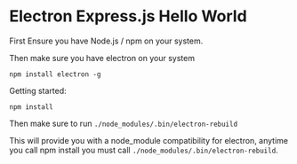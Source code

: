Electron Express.js Hello World
===============================

First Ensure you have Node.js / npm on your system.

Then make sure you have electron on your system

```npm install electron -g ```



Getting started:

``` npm install ```

Then make sure to run `./node_modules/.bin/electron-rebuild`

This will provide you with a node_module compatibility for electron, anytime you call npm install you must call `./node_modules/.bin/electron-rebuild`.
